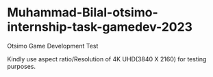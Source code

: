 # Muhammad-Bilal-otsimo-internship-task-gamedev-2023
Otsimo Game Development Test


Kindly use aspect ratio/Resolution of 4K UHD(3840 X 2160) for testing purposes.
